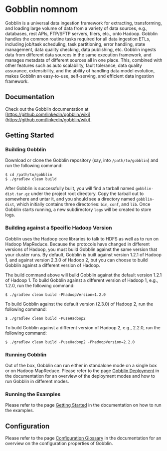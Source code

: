 # Gobblin nomnom

Gobblin is a universal data ingestion framework for extracting, transforming, and loading large volume of data from a variety of data sources, e.g., databases, rest APIs, FTP/SFTP servers, filers, etc., onto Hadoop. Gobblin handles the common routine tasks required for all data ingestion ETLs, including job/task scheduling, task partitioning, error handling, state management, data quality checking, data publishing, etc. Gobblin ingests data from different data sources in the same execution framework, and manages metadata of different sources all in one place. This, combined with other features such as auto scalability, fault tolerance, data quality assurance, extensibility, and the ability of handling data model evolution, makes Gobblin an easy-to-use, self-serving, and efficient data ingestion framework.

## Documentation

Check out the Gobblin documentation at [https://github.com/linkedin/gobblin/wiki](https://github.com/linkedin/gobblin/wiki).

## Getting Started

### Building Gobblin

Download or clone the Gobblin repository (say, into `/path/to/gobblin`) and run the following command:

	$ cd /path/to/gobblin
	$ ./gradlew clean build

After Gobblin is successfully built, you will find a tarball named `gobblin-dist.tar.gz` under the project root directory. Copy the tarball out to somewhere and untar it, and you should see a directory named `gobblin-dist`, which initially contains three directories: `bin`, `conf`, and `lib`. Once Gobblin starts running, a new subdirectory `logs` will be created to store logs.

### Building against a Specific Hadoop Version

Gobblin uses the Hadoop core libraries to talk to HDFS as well as to run on Hadoop MapReduce. Because the protocols have changed in different versions of Hadoop, you must build Gobblin against the same version that your cluster runs. By default, Gobblin is built against version 1.2.1 of Hadoop 1, and against version 2.3.0 of Hadoop 2, but you can choose to build Gobblin against a different version of Hadoop.

The build command above will build Gobblin against the default version 1.2.1 of Hadoop 1. To build Gobblin against a different version of Hadoop 1, e.g., 1.2.0, run the following command:

	$ ./gradlew clean build -PhadoopVersion=1.2.0

To build Gobblin against the default version (2.3.0) of Hadoop 2, run the following command:

	$ ./gradlew clean build -PuseHadoop2

To build Gobblin against a different version of Hadoop 2, e.g., 2.2.0, run the following command:

	$ ./gradlew clean build -PuseHadoop2 -PhadoopVersion=2.2.0


### Running Gobblin

Out of the box, Gobblin can run either in standalone mode on a single box or on Hadoop MapReduce. Please refer to the page [Gobblin Deployment](https://github.com/linkedin/gobblin/wiki/Gobblin%20Deployment) in the documentation for an overview of the deployment modes and how to run Gobblin in different modes.

### Running the Examples

Please refer to the page [Getting Started](https://github.com/linkedin/gobblin/wiki/Getting%20Started)
in the documentation on how to run the examples.

## Configuration

Please refer to the page [Configuration Glossary](https://github.com/linkedin/gobblin/wiki/Configuration%20Properties%20Glossary)
in the documentation for an overview on the configuration properties of Gobblin.
